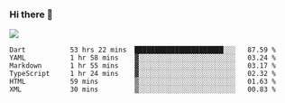 ### Hi there 👋

<!--
**guozhigq/guozhigq** is a ✨ _special_ ✨ repository because its `README.md` (this file) appears on your GitHub profile.

Here are some ideas to get you started:

- 🔭 I’m currently working on ...
- 🌱 I’m currently learning ...
- 👯 I’m looking to collaborate on ...
- 🤔 I’m looking for help with ...
- 💬 Ask me about ...
- 📫 How to reach me: ...
- 😄 Pronouns: ...
- ⚡ Fun fact: ...
-->
![](https://github-readme-stats.vercel.app/api?username=guozhigq&show_icons=true)
<!--START_SECTION:waka-->

```text
Dart           53 hrs 22 mins  ██████████████████████░░░   87.59 %
YAML           1 hr 58 mins    ▓░░░░░░░░░░░░░░░░░░░░░░░░   03.24 %
Markdown       1 hr 55 mins    ▓░░░░░░░░░░░░░░░░░░░░░░░░   03.17 %
TypeScript     1 hr 24 mins    ▓░░░░░░░░░░░░░░░░░░░░░░░░   02.32 %
HTML           59 mins         ▒░░░░░░░░░░░░░░░░░░░░░░░░   01.63 %
XML            30 mins         ▒░░░░░░░░░░░░░░░░░░░░░░░░   00.83 %
```

<!--END_SECTION:waka-->
